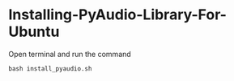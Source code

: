 # Installing-PyAudio-Library-For-Ubuntu

Open terminal and run the command

```bash install_pyaudio.sh```

